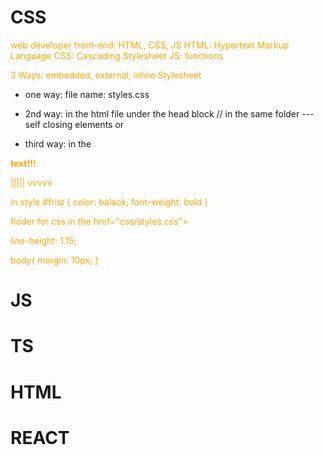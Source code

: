 # CSS
web developer
front-end: HTML, CSS, JS
HTML: Hypertext Markup Language
CSS: Cascading Stylesheet
JS: functions

3 Ways: embedded, external, inline Stylesheet
- one way:
file name: styles.css
<style>
p {
    color: orange;
}
</style>

- 2nd way:
in the html file under the head block
<linl rel ="stylesheet" href="styles.css"> // in the same folder --- self closing elements
or

<style>
p {
    color: orange;
}
</style>

- third way:
in the <body>
<p id="first" style = "color: balack; font-weight: bold"> text!!!

|||||
vvvvv

in style
#frist {
    color: balack; 
    font-weight: bold
}

floder for css
in the <head>
href="css/styles.css">


line-height: 1.15;

body{
margin: 10px;
}

























# JS



# TS



# HTML



# REACT



